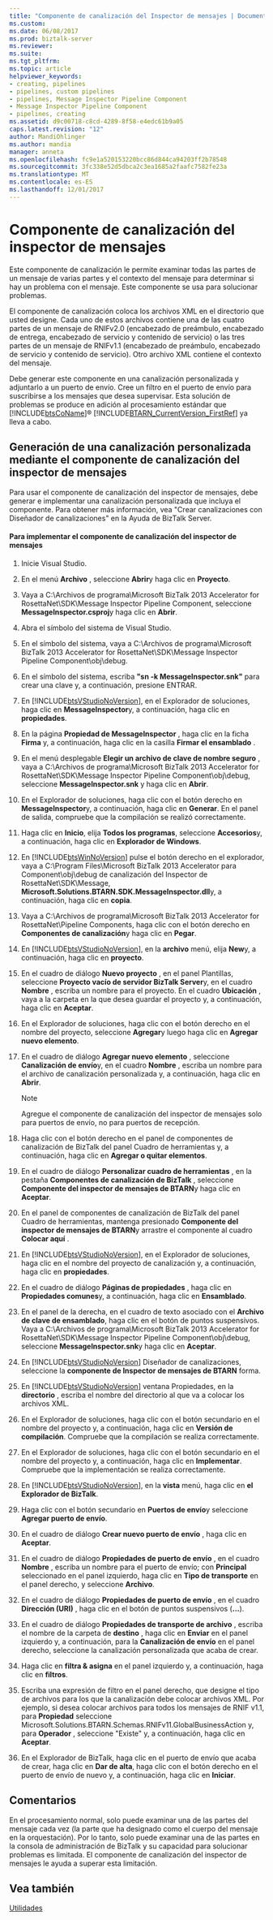 ```yaml
---
title: "Componente de canalización del Inspector de mensajes | Documentos de Microsoft"
ms.custom: 
ms.date: 06/08/2017
ms.prod: biztalk-server
ms.reviewer: 
ms.suite: 
ms.tgt_pltfrm: 
ms.topic: article
helpviewer_keywords:
- creating, pipelines
- pipelines, custom pipelines
- pipelines, Message Inspector Pipeline Component
- Message Inspector Pipeline Component
- pipelines, creating
ms.assetid: d9c00718-c8cd-4289-8f58-e4edc61b9a05
caps.latest.revision: "12"
author: MandiOhlinger
ms.author: mandia
manager: anneta
ms.openlocfilehash: fc9e1a520153220bcc86d844ca94203ff2b78548
ms.sourcegitcommit: 3fc338e52d5dbca2c3ea1685a2faafc7582fe23a
ms.translationtype: MT
ms.contentlocale: es-ES
ms.lasthandoff: 12/01/2017
---
```

# <a name="message-inspector-pipeline-component"></a>Componente de canalización del inspector de mensajes
Este componente de canalización le permite examinar todas las partes de un mensaje de varias partes y el contexto del mensaje para determinar si hay un problema con el mensaje. Este componente se usa para solucionar problemas.  
  
 El componente de canalización coloca los archivos XML en el directorio que usted designe. Cada uno de estos archivos contiene una de las cuatro partes de un mensaje de RNIFv2.0 (encabezado de preámbulo, encabezado de entrega, encabezado de servicio y contenido de servicio) o las tres partes de un mensaje de RNIFv1.1 (encabezado de preámbulo, encabezado de servicio y contenido de servicio). Otro archivo XML contiene el contexto del mensaje.  
  
 Debe generar este componente en una canalización personalizada y adjuntarlo a un puerto de envío. Cree un filtro en el puerto de envío para suscribirse a los mensajes que desea supervisar. Esta solución de problemas se produce en adición al procesamiento estándar que [!INCLUDE[btsCoName](../../includes/btsconame-md.md)]® [!INCLUDE[BTARN_CurrentVersion_FirstRef](../../includes/btarn-currentversion-firstref-md.md)] ya lleva a cabo.  
  
## <a name="building-a-custom-pipeline-using-the-message-inspector-pipeline-component"></a>Generación de una canalización personalizada mediante el componente de canalización del inspector de mensajes  
 Para usar el componente de canalización del inspector de mensajes, debe generar e implementar una canalización personalizada que incluya el componente. Para obtener más información, vea "Crear canalizaciones con Diseñador de canalizaciones" en la Ayuda de BizTalk Server.  
  
#### <a name="to-deploy-the-message-inspector-pipeline-component"></a>Para implementar el componente de canalización del inspector de mensajes  
  
1.  Inicie Visual Studio.  
  
2.  En el menú **Archivo** , seleccione **Abrir**y haga clic en **Proyecto**.  
  
3.  Vaya a C:\Archivos de programa\Microsoft BizTalk 2013 Accelerator for RosettaNet\SDK\Message Inspector Pipeline Component, seleccione **MessageInspector.csproj**y haga clic en **Abrir**.  
  
4.  Abra el símbolo del sistema de Visual Studio.  
  
5.  En el símbolo del sistema, vaya a C:\Archivos de programa\Microsoft BizTalk 2013 Accelerator for RosettaNet\SDK\Message Inspector Pipeline Component\obj\debug.  
  
6.  En el símbolo del sistema, escriba **"sn -k MessageInspector.snk"** para crear una clave y, a continuación, presione ENTRAR.  
  
7.  En [!INCLUDE[btsVStudioNoVersion](../../includes/btsvstudionoversion-md.md)], en el Explorador de soluciones, haga clic en **MessageInspector**y, a continuación, haga clic en **propiedades**.  
  
8.  En la página **Propiedad de MessageInspector**  , haga clic en la ficha **Firma** y, a continuación, haga clic en la casilla **Firmar el ensamblado** .  
  
9. En el menú desplegable **Elegir un archivo de clave de nombre seguro** , vaya a C:\Archivos de programa\Microsoft BizTalk 2013 Accelerator for RosettaNet\SDK\Message Inspector Pipeline Component\obj\debug, seleccione **MessageInspector.snk** y haga clic en **Abrir**.  
  
10. En el Explorador de soluciones, haga clic con el botón derecho en **MessageInspector**y, a continuación, haga clic en **Generar**. En el panel de salida, compruebe que la compilación se realizó correctamente.  
  
11. Haga clic en **Inicio**, elija **Todos los programas**, seleccione **Accesorios**y, a continuación, haga clic en **Explorador de Windows**.  
  
12. En [!INCLUDE[btsWinNoVersion](../../includes/btswinnoversion-md.md)] pulse el botón derecho en el explorador, vaya a C:\Program Files\Microsoft BizTalk 2013 Accelerator para Component\obj\debug de canalización del Inspector de RosettaNet\SDK\Message, **Microsoft.Solutions.BTARN.SDK.MessageInspector.dll**y, a continuación, haga clic en **copia**.  
  
13. Vaya a C:\Archivos de programa\Microsoft BizTalk 2013 Accelerator for RosettaNet\Pipeline Components, haga clic con el botón derecho en **Componentes de canalización**y haga clic en **Pegar**.  
  
14. En [!INCLUDE[btsVStudioNoVersion](../../includes/btsvstudionoversion-md.md)], en la **archivo** menú, elija **New**y, a continuación, haga clic en **proyecto**.  
  
15. En el cuadro de diálogo **Nuevo proyecto** , en el panel Plantillas, seleccione **Proyecto vacío de servidor BizTalk Server**y, en el cuadro **Nombre** , escriba un nombre para el proyecto. En el cuadro **Ubicación** , vaya a la carpeta en la que desea guardar el proyecto y, a continuación, haga clic en **Aceptar**.  
  
16. En el Explorador de soluciones, haga clic con el botón derecho en el nombre del proyecto, seleccione **Agregar**y luego haga clic en **Agregar nuevo elemento**.  
  
17. En el cuadro de diálogo **Agregar nuevo elemento** , seleccione **Canalización de envío**y, en el cuadro **Nombre** , escriba un nombre para el archivo de canalización personalizada y, a continuación, haga clic en **Abrir**.  
  
    > [!NOTE]
    >  Agregue el componente de canalización del inspector de mensajes solo para puertos de envío, no para puertos de recepción.  
  
18. Haga clic con el botón derecho en el panel de componentes de canalización de BizTalk del panel Cuadro de herramientas y, a continuación, haga clic en **Agregar o quitar elementos**.  
  
19. En el cuadro de diálogo **Personalizar cuadro de herramientas** , en la pestaña **Componentes de canalización de BizTalk** , seleccione **Componente del inspector de mensajes de BTARN**y haga clic en **Aceptar**.  
  
20. En el panel de componentes de canalización de BizTalk del panel Cuadro de herramientas, mantenga presionado **Componente del inspector de mensajes de BTARN**y arrastre el componente al cuadro **Colocar aquí** .  
  
21. En [!INCLUDE[btsVStudioNoVersion](../../includes/btsvstudionoversion-md.md)], en el Explorador de soluciones, haga clic en el nombre del proyecto de canalización y, a continuación, haga clic en **propiedades**.  
  
22. En el cuadro de diálogo **Páginas de propiedades** , haga clic en **Propiedades comunes**y, a continuación, haga clic en **Ensamblado**.  
  
23. En el panel de la derecha, en el cuadro de texto asociado con el **Archivo de clave de ensamblado**, haga clic en el botón de puntos suspensivos. Vaya a C:\Archivos de programa\Microsoft BizTalk 2013 Accelerator for RosettaNet\SDK\Message Inspector Pipeline Component\obj\debug, seleccione **MessageInspector.snk**y haga clic en **Aceptar**.  
  
24. En [!INCLUDE[btsVStudioNoVersion](../../includes/btsvstudionoversion-md.md)] Diseñador de canalizaciones, seleccione la **componente de Inspector de mensajes de BTARN** forma.  
  
25. En [!INCLUDE[btsVStudioNoVersion](../../includes/btsvstudionoversion-md.md)] ventana Propiedades, en la **directorio** , escriba el nombre del directorio al que va a colocar los archivos XML.  
  
26. En el Explorador de soluciones, haga clic con el botón secundario en el nombre del proyecto y, a continuación, haga clic en **Versión de compilación**. Compruebe que la compilación se realiza correctamente.  
  
27. En el Explorador de soluciones, haga clic con el botón secundario en el nombre del proyecto y, a continuación, haga clic en **Implementar**. Compruebe que la implementación se realiza correctamente.  
  
28. En [!INCLUDE[btsVStudioNoVersion](../../includes/btsvstudionoversion-md.md)], en la **vista** menú, haga clic en **el Explorador de BizTalk**.  
  
29. Haga clic con el botón secundario en **Puertos de envío**y seleccione **Agregar puerto de envío**.  
  
30. En el cuadro de diálogo **Crear nuevo puerto de envío** , haga clic en **Aceptar**.  
  
31. En el cuadro de diálogo **Propiedades de puerto de envío** , en el cuadro **Nombre** , escriba un nombre para el puerto de envío; con **Principal** seleccionado en el panel izquierdo, haga clic en **Tipo de transporte** en el panel derecho, y seleccione **Archivo**.  
  
32. En el cuadro de diálogo **Propiedades de puerto de envío** , en el cuadro **Dirección (URI)** , haga clic en el botón de puntos suspensivos (**...**).  
  
33. En el cuadro de diálogo **Propiedades de transporte de archivo** , escriba el nombre de la carpeta de **destino** , haga clic en **Enviar** en el panel izquierdo y, a continuación, para la **Canalización de envío** en el panel derecho, seleccione la canalización personalizada que acaba de crear.  
  
34. Haga clic en **filtra & asigna** en el panel izquierdo y, a continuación, haga clic en **filtros**.  
  
35. Escriba una expresión de filtro en el panel derecho, que designe el tipo de archivos para los que la canalización debe colocar archivos XML. Por ejemplo, si desea colocar archivos para todos los mensajes de RNIF v1.1, para **Propiedad** seleccione Microsoft.Solutions.BTARN.Schemas.RNIFv11.GlobalBusinessAction y, para **Operador** , seleccione "Existe" y, a continuación, haga clic en **Aceptar**.  
  
36. En el Explorador de BizTalk, haga clic en el puerto de envío que acaba de crear, haga clic en **Dar de alta**, haga clic con el botón derecho en el puerto de envío de nuevo y, a continuación, haga clic en **Iniciar**.  
  
## <a name="remarks"></a>Comentarios  
 En el procesamiento normal, solo puede examinar una de las partes del mensaje cada vez (la parte que ha designado como el cuerpo del mensaje en la orquestación). Por lo tanto, solo puede examinar una de las partes en la consola de administración de BizTalk y su capacidad para solucionar problemas es limitada. El componente de canalización del inspector de mensajes le ayuda a superar esta limitación.  
  
## <a name="see-also"></a>Vea también  
 [Utilidades](../../adapters-and-accelerators/accelerator-rosettanet/utilities1.md)